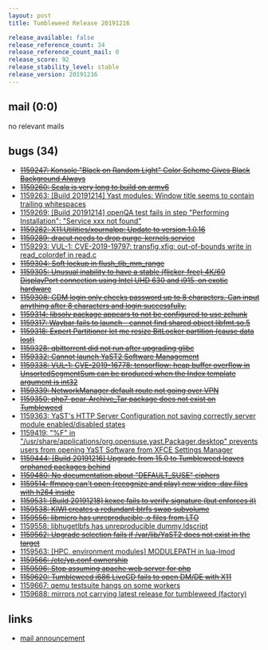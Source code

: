 ```yaml
---
layout: post
title: Tumbleweed Release 20191216

release_available: false
release_reference_count: 34
release_reference_count_mail: 0
release_score: 92
release_stability_level: stable
release_version: 20191216
---
```


## mail (0:0)

no relevant mails

## bugs (34)

<!--more-->

- ~~[1159247: Konsole "Black on Random Light" Color Scheme Gives Black Background Always](https://bugzilla.opensuse.org/show_bug.cgi?id=1159247)~~
- ~~[1159260: Scala is very long to build on armv6](https://bugzilla.opensuse.org/show_bug.cgi?id=1159260)~~
- [1159263: \[Build 20191214\] Yast modules: Window title seems to contain trailing whitespaces](https://bugzilla.opensuse.org/show_bug.cgi?id=1159263)
- [1159269: \[Build 20191214\] openQA test fails in step "Performing Installation": "Service xxx not found"](https://bugzilla.opensuse.org/show_bug.cgi?id=1159269)
- ~~[1159282: X11:Utilities/xournalpp: Update to version 1.0.16](https://bugzilla.opensuse.org/show_bug.cgi?id=1159282)~~
- ~~[1159289: dracut needs to drop purge-kernels.service](https://bugzilla.opensuse.org/show_bug.cgi?id=1159289)~~
- [1159293: VUL-1: CVE-2019-19797: transfig,xfig: out-of-bounds write in read_colordef in read.c](https://bugzilla.opensuse.org/show_bug.cgi?id=1159293)
- ~~[1159304: Soft lockup in flush_tlb_mm_range](https://bugzilla.opensuse.org/show_bug.cgi?id=1159304)~~
- ~~[1159305: Unusual inability to have a stable (flicker-free) 4K/60 DisplayPort connection using Intel UHD 630 and i915, on exotic hardware](https://bugzilla.opensuse.org/show_bug.cgi?id=1159305)~~
- ~~[1159308: GDM login only checks password up to 8 characters.  Can input anything after 8 characters and login successfully.](https://bugzilla.opensuse.org/show_bug.cgi?id=1159308)~~
- ~~[1159314: libsolv package appears to not be configured to use zchunk](https://bugzilla.opensuse.org/show_bug.cgi?id=1159314)~~
- ~~[1159317: Waybar fails to launch - cannot find shared object libfmt.so.5](https://bugzilla.opensuse.org/show_bug.cgi?id=1159317)~~
- ~~[1159318: Expert Partitioner let me resize BitLocker partition (cause data lost)](https://bugzilla.opensuse.org/show_bug.cgi?id=1159318)~~
- ~~[1159328: qbittorrent did not run after upgrading glibc](https://bugzilla.opensuse.org/show_bug.cgi?id=1159328)~~
- ~~[1159332: Cannot launch YaST2 Software Management](https://bugzilla.opensuse.org/show_bug.cgi?id=1159332)~~
- ~~[1159338: VUL-1: CVE-2019-16778: tensorflow: heap buffer overflow in UnsortedSegmentSum can be produced when the Index template argument is int32](https://bugzilla.opensuse.org/show_bug.cgi?id=1159338)~~
- ~~[1159339: NetworkManager default route not going over VPN](https://bugzilla.opensuse.org/show_bug.cgi?id=1159339)~~
- ~~[1159350: php7-pear-Archive_Tar package does not exist on Tumbleweed](https://bugzilla.opensuse.org/show_bug.cgi?id=1159350)~~
- [1159363: YaST's HTTP Server Configuration not saving correctly server module enabled/disabled states](https://bugzilla.opensuse.org/show_bug.cgi?id=1159363)
- [1159419: "%F" in "/usr/share/applications/org.opensuse.yast.Packager.desktop" prevents users from opening YaST Software from XFCE Settings Manager](https://bugzilla.opensuse.org/show_bug.cgi?id=1159419)
- ~~[1159444: \[Build 20191216\] Upgrade from 15.0 to Tumbleweed leaves orphaned packages behind](https://bugzilla.opensuse.org/show_bug.cgi?id=1159444)~~
- ~~[1159480: No documentation about "DEFAULT_SUSE" ciphers](https://bugzilla.opensuse.org/show_bug.cgi?id=1159480)~~
- ~~[1159514: ffmpeg can't open (recognize and play) new video .dav files with h264 inside](https://bugzilla.opensuse.org/show_bug.cgi?id=1159514)~~
- ~~[1159531: \[Build 20191218\] kexec fails to verify signature (but enforces it)](https://bugzilla.opensuse.org/show_bug.cgi?id=1159531)~~
- ~~[1159538: KIWI creates a   redundant btrfs swap subvolume](https://bugzilla.opensuse.org/show_bug.cgi?id=1159538)~~
- ~~[1159556: libmicro has unreproducible .o files from LTO](https://bugzilla.opensuse.org/show_bug.cgi?id=1159556)~~
- [1159558: libhugetlbfs has unreproducible dummy.ldscript](https://bugzilla.opensuse.org/show_bug.cgi?id=1159558)
- ~~[1159562: Upgrade selection fails if /var/lib/YaST2 does not exist in the target](https://bugzilla.opensuse.org/show_bug.cgi?id=1159562)~~
- [1159563: \[HPC, environment modules\]  MODULEPATH in lua-lmod](https://bugzilla.opensuse.org/show_bug.cgi?id=1159563)
- ~~[1159566: /etc/yp.conf ownership](https://bugzilla.opensuse.org/show_bug.cgi?id=1159566)~~
- ~~[1159596: Stop assuming apache web server for php](https://bugzilla.opensuse.org/show_bug.cgi?id=1159596)~~
- ~~[1159620: Tumbleweed i686 LiveCD fails to open DM/DE with X11](https://bugzilla.opensuse.org/show_bug.cgi?id=1159620)~~
- [1159667: qemu testsuite hangs on some workers](https://bugzilla.opensuse.org/show_bug.cgi?id=1159667)
- [1159688: mirrors not carrying latest release for tumbleweed (factory)](https://bugzilla.opensuse.org/show_bug.cgi?id=1159688)



## links

- [mail announcement](https://lists.opensuse.org/opensuse-factory/2019-12/msg00119.html)
